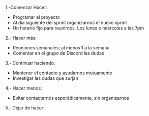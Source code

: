 1.-Comenzar Hacer: 
- Programar el proyecto
- Al día siguiente del sprint organizarnos el nuevo sprint
- Un horario fijo para reunirnos. Los lunes o miércoles a las 7pm 

2.- Hacer más: 
- Reuniones semanales; al menos 1 a la semana
- Comentar en el grupo de Discord las dudas

3.- Continuar haciendo: 
- Mantener el contacto y ayudarnos mutuamente
- Investigar las dudas que surjan 

4.- Hacer menos: 
- Evitar contactarnos esporádicamente, sin organizarnos

5.- Dejar de hacer:
